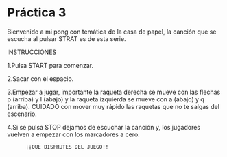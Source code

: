 # Práctica 3

Bienvenido a mi pong con temática de la casa de papel, la canción que se
escucha al pulsar STRAT es de esta serie.

INSTRUCCIONES

1.Pulsa START para comenzar.

2.Sacar con el espacio.

3.Empezar a jugar, importante la raqueta derecha se mueve con las flechas p
(arriba) y  l (abajo) y la raqueta izquierda se mueve con a (abajo) y q (arriba).
CUIDADO con mover muy rápido las raquetas que no te salgas del escenario.

4.Si se pulsa STOP dejamos de escuchar la canción y, los jugadores vuelven a
empezar con los marcadores a cero.

          ¡¡QUE DISFRUTES DEL JUEGO!!
